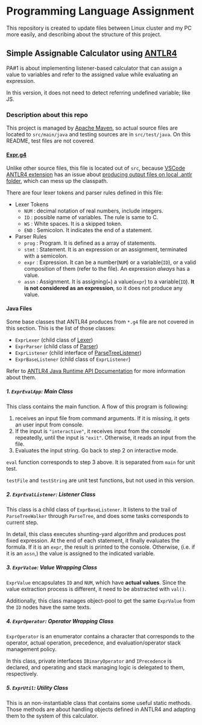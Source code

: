# Programming Language Assignment

This repository is created to update files between Linux cluster and my PC more easily, and describing about the structure of this project.

## Simple Assignable Calculator using [ANTLR4](https://github.com/antlr/antlr4)

PA#1 is about implementing listener-based calculator that can assign a value to variables and refer to the assigned value while evaluating an expression.

In this version, it does not need to detect referring undefined variable; like JS.

### Description about this repo

This project is managed by [Apache Maven](https://maven.apache.org/), so actual source files are located to `src/main/java` and testing sources are in `src/test/java`. On this README, test files are not covered.

#### [Expr.g4](Expr.g4)

Unlike other source files, this file is located out of `src`, because [VSCode ANTLR4 extension](https://marketplace.visualstudio.com/items?itemName=mike-lischke.vscode-antlr4) has an issue about [producing output files on local .antlr folder](https://github.com/mike-lischke/vscode-antlr4/issues/16), which can mess up the classpath.

There are four lexer tokens and parser rules defined in this file:

* Lexer Tokens
  * `NUM` : decimal notation of real numbers, include integers.
  * `ID` : possible name of variables. The rule is same to C.
  * `WS` : White spaces. It is a skipped token.
  * `END` : Semicolon. It indicates the end of a statement.
* Parser Rules
  * `prog` : Program. It is defined as a array of statements.
  * `stmt` : Statement. It is an expression or an assignment, terminated with a semicolon.
  * `expr` : Expression. It can be a number(`NUM`) or a variable(`ID`), or a valid composition of them (refer to the file). An expression *always* has a value.
  * `assn` : Assignment. It is assigning(`=`) a value(`expr`) to a variable(`ID`). **It is not considered as an expression**, so it does not produce any value.

#### Java Files

Some base classes that ANTLR4 produces from `*.g4` file are not covered in this section. This is the list of those classes:

* `ExprLexer` (child class of [Lexer](https://www.antlr.org/api/Java/org/antlr/v4/runtime/Lexer.html))
* `ExprParser` (child class of [Parser](https://www.antlr.org/api/Java/org/antlr/v4/runtime/Parser.html))
* `ExprListener` (child interface of [ParseTreeListener](https://www.antlr.org/api/Java/org/antlr/v4/runtime/tree/ParseTreeListener.html))
* `ExprBaseListener` (child class of `ExprListener`)

Refer to [ANTLR4 Java Runtime API Documentation](https://www.antlr.org/api/Java/) for more information about them.

##### 1. `ExprEvalApp`: Main Class

This class contains the main function. A flow of this program is following:

1. receives an input file from command arguments. If it is missing, it gets an user input from console.
2. If the input is `"interactive"`, it receives input from the console repeatedly, until the input is `"exit"`. Otherwise, it reads an input from the file.
3. Evaluates the input string. Go back to step 2 on interactive mode.

`eval` function corresponds to step 3 above. It is separated from `main` for unit test.

`testFile` and `testString` are unit test functions, but not used in this version.

##### 2. `ExprEvalListener`: Listener Class

This class is a child class of `ExprBaseListener`. It listens to the trail of `ParseTreeWalker` through `ParseTree`, and does some tasks corresponds to current step.

In detail, this class executes shunting-yard algorithm and produces post fixed expression. At the end of each statement, it finally evaluates the formula. If it is an `expr`, the result is printed to the console. Otherwise, (i.e. if it is an `assn`,) the value is assigned to the indicated variable.

##### 3. `ExprValue`: Value Wrapping Class

`ExprValue` encapsulates `ID` and `NUM`, which have **actual values**. Since the value extraction process is different, it need to be abstracted with `val()`.

Additionally, this class manages object-pool to get the same `ExprValue` from the `ID` nodes have the same texts.

##### 4. `ExprOperator`: Operator Wrapping Class

`ExprOperator` is an enumerator contains a character that corresponds to the operator, actual operation, precedence, and evaluation/operator stack management policy.

In this class, private interfaces `IBinaryOperator` and `IPrecedence` is declared, and operating and stack managing logic is delegated to them, respectively.

##### 5. `ExprUtil`: Utility Class

This is an non-instantiable class that contains some useful static methods. Those methods are about handling objects defined in ANTLR4 and adapting them to the system of this calculator.